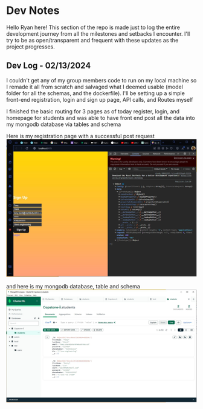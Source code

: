 # Dev Notes

Hello Ryan here! This section of the repo is made just to log the entire development journey from all the milestones and setbacks I encounter. I'll try to be as open/transparent and frequent with these updates as the project progresses.

## Dev Log - 02/13/2024

I couldn't get any of my group members code to run on my local machine so I remade it all from scratch and salvaged what I deemed usable (model folder for all the schemas, and the dockerfile). I'll be setting up a simple front-end registration, login and sign up page, API calls, and Routes myself

I finished the basic routing for 3 pages as of today register, login, and homepage for students and was able to have front end post all the data into my mongodb database via tables and schema

Here is my registration page with a successful post request
!["Registration page with console logs"](./screenshots/02-13-2024/front-end-student-register-pg.JPG)

and here is my mongodb database, table and schema
!["mongodb compass with the data being stored in the database"](./screenshots/02-13-2024/back-end-mongodb-students.JPG)
